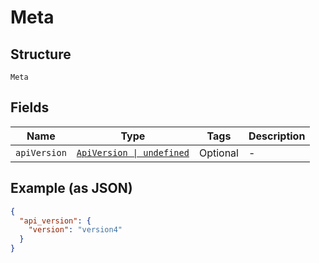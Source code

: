 
# Meta

## Structure

`Meta`

## Fields

| Name | Type | Tags | Description |
|  --- | --- | --- | --- |
| `apiVersion` | [`ApiVersion \| undefined`](../../doc/models/api-version.md) | Optional | - |

## Example (as JSON)

```json
{
  "api_version": {
    "version": "version4"
  }
}
```


